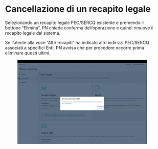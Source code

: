 # Cancellazione di un recapito legale

Selezionando un recapito legale PEC/SERCQ esistente e premendo il bottone “Elimina”, PN chiede conferma dell’operazione e quindi rimuove il recapito legale dal sistema.

Se l’utente alla voce “Altri recapiti” ha indicato altri indirizzi PEC/SERCQ associati a specifici Enti, PN avvisa che per procedere occorre prima eliminare questi ultimi.

<figure><img src="../../../../.gitbook/assets/image (135).png" alt=""><figcaption></figcaption></figure>
